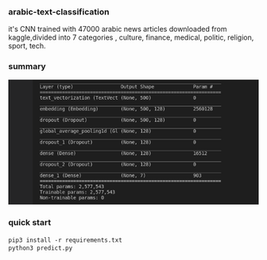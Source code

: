 ### arabic-text-classification

it's CNN trained with 47000 arabic news articles downloaded from kaggle,divided into 7 categories , culture, finance, medical, politic, religion, sport, tech. 

### summary
![alt text](https://github.com/aizen991/arabic-text-classification/blob/main/Screenshot%20from%202021-10-02%2019-07-42.png)

### quick start

```
pip3 install -r requirements.txt
python3 predict.py 
```



